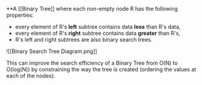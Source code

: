 **A [[Binary Tree]] where each non-empty node R has the following properties:
- every element of R's **left** subtree contains data **less** than R's data,
- every element of R's **right** subtree contains data **greater** than R's,
- R's left and right subtrees are also binary search trees.

![[Binary Search Tree Diagram.png]]

This can improve the search efficiency of a Binary Tree from O(N) to O(log(N)) by constraining the way the tree is created (ordering the values at each of the nodes).